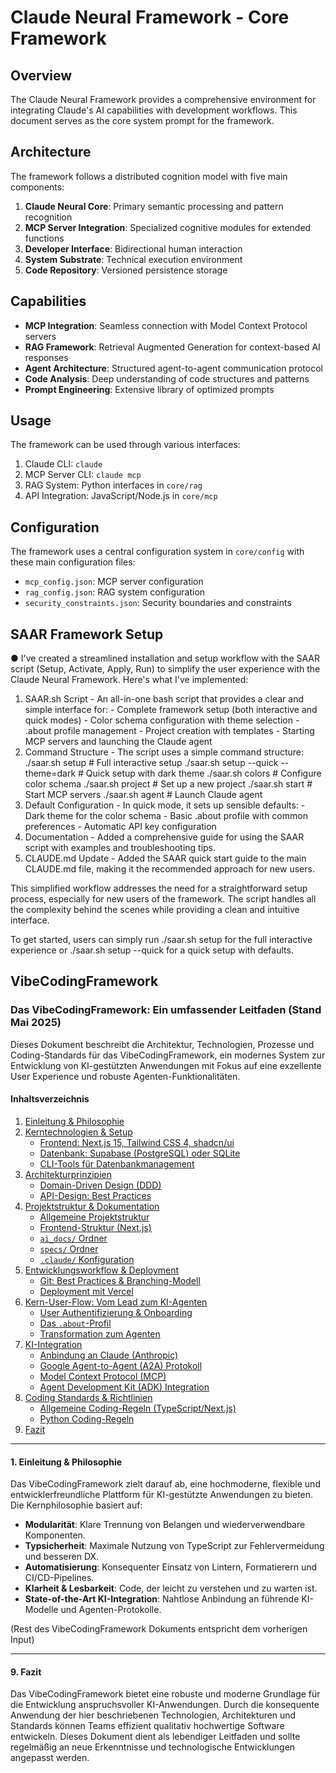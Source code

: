 # Claude Neural Framework - Core Framework

## Overview

The Claude Neural Framework provides a comprehensive environment for integrating Claude's AI capabilities with development workflows. This document serves as the core system prompt for the framework.

## Architecture

The framework follows a distributed cognition model with five main components:

1. **Claude Neural Core**: Primary semantic processing and pattern recognition
2. **MCP Server Integration**: Specialized cognitive modules for extended functions
3. **Developer Interface**: Bidirectional human interaction
4. **System Substrate**: Technical execution environment
5. **Code Repository**: Versioned persistence storage

## Capabilities

- **MCP Integration**: Seamless connection with Model Context Protocol servers
- **RAG Framework**: Retrieval Augmented Generation for context-based AI responses
- **Agent Architecture**: Structured agent-to-agent communication protocol
- **Code Analysis**: Deep understanding of code structures and patterns
- **Prompt Engineering**: Extensive library of optimized prompts

## Usage

The framework can be used through various interfaces:

1. Claude CLI: `claude`
2. MCP Server CLI: `claude mcp`
3. RAG System: Python interfaces in `core/rag`
4. API Integration: JavaScript/Node.js in `core/mcp`

## Configuration

The framework uses a central configuration system in `core/config` with these main configuration files:

- `mcp_config.json`: MCP server configuration
- `rag_config.json`: RAG system configuration
- `security_constraints.json`: Security boundaries and constraints

## SAAR Framework Setup

● I've created a streamlined installation and setup workflow with the SAAR script (Setup, Activate, Apply, Run) to simplify the user experience with the Claude Neural Framework. Here's what I've implemented:

  1. SAAR.sh Script - An all-in-one bash script that provides a clear and simple interface for:
    - Complete framework setup (both interactive and quick modes)
    - Color schema configuration with theme selection
    - .about profile management
    - Project creation with templates
    - Starting MCP servers and launching the Claude agent
  2. Command Structure - The script uses a simple command structure:
  ./saar.sh setup     # Full interactive setup
  ./saar.sh setup --quick --theme=dark     # Quick setup with dark theme
  ./saar.sh colors    # Configure color schema
  ./saar.sh project   # Set up a new project
  ./saar.sh start     # Start MCP servers
  ./saar.sh agent     # Launch Claude agent
  3. Default Configuration - In quick mode, it sets up sensible defaults:
    - Dark theme for the color schema
    - Basic .about profile with common preferences
    - Automatic API key configuration
  4. Documentation - Added a comprehensive guide for using the SAAR script with examples and troubleshooting tips.
  5. CLAUDE.md Update - Added the SAAR quick start guide to the main CLAUDE.md file, making it the recommended approach for new users.

  This simplified workflow addresses the need for a straightforward setup process, especially for new users of the framework. The script handles all the complexity behind the scenes while providing a clean and intuitive
  interface.

  To get started, users can simply run ./saar.sh setup for the full interactive experience or ./saar.sh setup --quick for a quick setup with defaults.

## VibeCodingFramework

### Das VibeCodingFramework: Ein umfassender Leitfaden (Stand Mai 2025)

Dieses Dokument beschreibt die Architektur, Technologien, Prozesse und Coding-Standards für das VibeCodingFramework, ein modernes System zur Entwicklung von KI-gestützten Anwendungen mit Fokus auf eine exzellente User Experience und robuste Agenten-Funktionalitäten.

#### Inhaltsverzeichnis

1. [Einleitung & Philosophie](#1-einleitung--philosophie)  
2. [Kerntechnologien & Setup](#2-kerntechnologien--setup)  
    * [Frontend: Next.js 15, Tailwind CSS 4, shadcn/ui](#frontend-nextjs-15-tailwind-css-4-shadcnui)  
    * [Datenbank: Supabase (PostgreSQL) oder SQLite](#datenbank-supabase-postgresql-oder-sqlite)  
    * [CLI-Tools für Datenbankmanagement](#cli-tools-für-datenbankmanagement)  
3. [Architekturprinzipien](#3-architekturprinzipien)  
    * [Domain-Driven Design (DDD)](#domain-driven-design-ddd)  
    * [API-Design: Best Practices](#api-design-best-practices)  
4. [Projektstruktur & Dokumentation](#4-projektstruktur--dokumentation)  
    * [Allgemeine Projektstruktur](#allgemeine-projektstruktur)  
    * [Frontend-Struktur (Next.js)](#frontend-struktur-nextjs)  
    * [`ai_docs/` Ordner](#ai_docs-ordner)  
    * [`specs/` Ordner](#specs-ordner)  
    * [`.claude/` Konfiguration](#claude--konfiguration)  
5. [Entwicklungsworkflow & Deployment](#5-entwicklungsworkflow--deployment)  
    * [Git: Best Practices & Branching-Modell](#git-best-practices--branching-modell)  
    * [Deployment mit Vercel](#deployment-mit-vercel)  
6. [Kern-User-Flow: Vom Lead zum KI-Agenten](#6-kern-user-flow-vom-lead-zum-ki-agenten)  
    * [User Authentifizierung & Onboarding](#user-authentifizierung--onboarding)  
    * [Das `.about`-Profil](#das-about-profil)  
    * [Transformation zum Agenten](#transformation-zum-agenten)  
7. [KI-Integration](#7-ki-integration)  
    * [Anbindung an Claude (Anthropic)](#anbindung-an-claude-anthropic)  
    * [Google Agent-to-Agent (A2A) Protokoll](#google-agent-to-agent-a2a-protokoll)  
    * [Model Context Protocol (MCP)](#model-context-protocol-mcp)  
    * [Agent Development Kit (ADK) Integration](#agent-development-kit-adk-integration)  
8. [Coding Standards & Richtlinien](#8-coding-standards--richtlinien)  
    * [Allgemeine Coding-Regeln (TypeScript/Next.js)](#allgemeine-coding-regeln-typescriptnextjs)  
    * [Python Coding-Regeln](#python-coding-regeln)  
9. [Fazit](#9-fazit)

---

#### 1. Einleitung & Philosophie

Das VibeCodingFramework zielt darauf ab, eine hochmoderne, flexible und entwicklerfreundliche Plattform für KI-gestützte Anwendungen zu bieten. Die Kernphilosophie basiert auf:

* **Modularität**: Klare Trennung von Belangen und wiederverwendbare Komponenten.  
* **Typsicherheit**: Maximale Nutzung von TypeScript zur Fehlervermeidung und besseren DX.  
* **Automatisierung**: Konsequenter Einsatz von Lintern, Formatierern und CI/CD-Pipelines.  
* **Klarheit & Lesbarkeit**: Code, der leicht zu verstehen und zu warten ist.  
* **State-of-the-Art KI-Integration**: Nahtlose Anbindung an führende KI-Modelle und Agenten-Protokolle.

(Rest des VibeCodingFramework Dokuments entspricht dem vorherigen Input)

---

#### 9. Fazit

Das VibeCodingFramework bietet eine robuste und moderne Grundlage für die Entwicklung anspruchsvoller KI-Anwendungen. Durch die konsequente Anwendung der hier beschriebenen Technologien, Architekturen und Standards können Teams effizient qualitativ hochwertige Software entwickeln. Dieses Dokument dient als lebendiger Leitfaden und sollte regelmäßig an neue Erkenntnisse und technologische Entwicklungen angepasst werden.